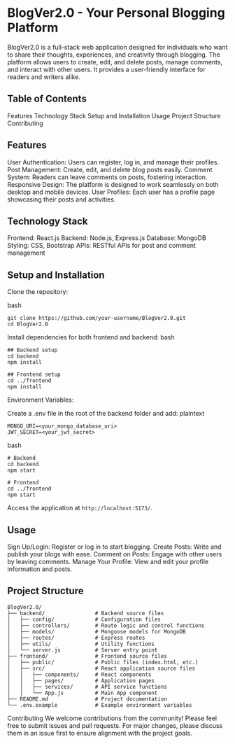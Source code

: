 # BlogVer2.0 - Your Personal Blogging Platform
BlogVer2.0 is a full-stack web application designed for individuals who want to share their thoughts, experiences, and creativity through blogging. The platform allows users to create, edit, and delete posts, manage comments, and interact with other users. It provides a user-friendly interface for readers and writers alike.

## Table of Contents
Features
Technology Stack
Setup and Installation
Usage
Project Structure
Contributing
## Features
User Authentication: Users can register, log in, and manage their profiles.
Post Management: Create, edit, and delete blog posts easily.
Comment System: Readers can leave comments on posts, fostering interaction.
Responsive Design: The platform is designed to work seamlessly on both desktop and mobile devices.
User Profiles: Each user has a profile page showcasing their posts and activities.
## Technology Stack
Frontend: React.js
Backend: Node.js, Express.js
Database: MongoDB
Styling: CSS, Bootstrap
APIs: RESTful APIs for post and comment management
## Setup and Installation
Clone the repository:

bash
```
git clone https://github.com/your-username/BlogVer2.0.git
cd BlogVer2.0
```
Install dependencies for both frontend and backend:
bash
```
## Backend setup
cd backend
npm install

## Frontend setup
cd ../frontend
npm install
```
Environment Variables:

Create a .env file in the root of the backend folder and add:
plaintext
```
MONGO_URI=<your_mongo_database_uri>
JWT_SECRET=<your_jwt_secret>
```

bash
```
# Backend
cd backend
npm start

# Frontend
cd ../frontend
npm start
```
Access the application at `http://localhost:5173/`.

## Usage
Sign Up/Login: Register or log in to start blogging.
Create Posts: Write and publish your blogs with ease.
Comment on Posts: Engage with other users by leaving comments.
Manage Your Profile: View and edit your profile information and posts.
## Project Structure
```
BlogVer2.0/
├── backend/                # Backend source files
│   ├── config/             # Configuration files
│   ├── controllers/        # Route logic and control functions
│   ├── models/             # Mongoose models for MongoDB
│   ├── routes/             # Express routes
│   ├── utils/              # Utility functions
│   └── server.js           # Server entry point
├── frontend/               # Frontend source files
│   ├── public/             # Public files (index.html, etc.)
│   ├── src/                # React application source files
│   │   ├── components/     # React components
│   │   ├── pages/          # Application pages
│   │   ├── services/       # API service functions
│   │   └── App.js          # Main App component
├── README.md               # Project documentation
└── .env.example            # Example environment variables
```
Contributing
We welcome contributions from the community! Please feel free to submit issues and pull requests. For major changes, please discuss them in an issue first to ensure alignment with the project goals.

